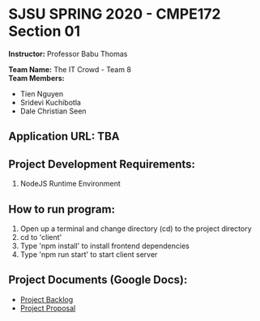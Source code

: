 # SJSU SPRING 2020 - CMPE172 Section 01

**Instructor:** Professor Babu Thomas <br />

**Team Name:** The IT Crowd - Team 8 <br />
**Team Members:**

- Tien Nguyen
- Sridevi Kuchibotla
- Dale Christian Seen

## Application URL: TBA

## Project Development Requirements:

1. NodeJS Runtime Environment

## How to run program:

1. Open up a terminal and change directory (cd) to the project directory
2. cd to 'client'
3. Type 'npm install' to install frontend dependencies
4. Type 'npm run start' to start client server

## Project Documents (Google Docs):

- [Project Backlog](https://docs.google.com/spreadsheets/d/1xL222FVPeo5MLKAXXRyjO8meQvX-7i1IBg-ogQp9kgw/edit?usp=sharing)
- [Project Proposal](https://docs.google.com/document/d/1qxvki3F0zz8bxmlaqNY0W6UA-gU2xafN5GrrWD1lQOs/edit?usp=sharing)
